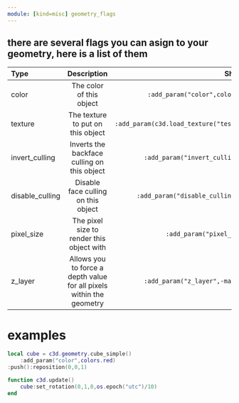 ```yaml
---
module: [kind=misc] geometry_flags
---
```


## there are several flags you can asign to your geometry, here is a list of them

| Type | Description | Showcase |
| :- | :-: | -: |
| color | The color of this object | `:add_param("color",colors.blue)` |
| texture | The texture to put on this object | `:add_param(c3d.load_texture("test.ppm"))` |
| invert_culling | Inverts the backface culling on this object | `:add_param("invert_culling",true` |
| disable_culling | Disable face culling on this object | `:add_param("disable_culling",true)` |
| pixel_size | The pixel size to render this object with | `:add_param("pixel_size",2)` |
| z_layer | Allows you to force a depth value for all pixels within the geometry | `:add_param("z_layer",-math.huge)` |

##
#
# examples
```lua
local cube = c3d.geometry.cube_simple()
    :add_param("color",colors.red)
:push():reposition(0,0,1)

function c3d.update()
    cube:set_rotation(0,1,0,os.epoch("utc")/10)
end
```